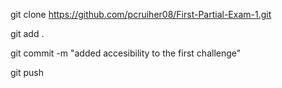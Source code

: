 git clone https://github.com/pcruiher08/First-Partial-Exam-1.git

git add .

git commit -m "added accesibility to the first challenge"

git push